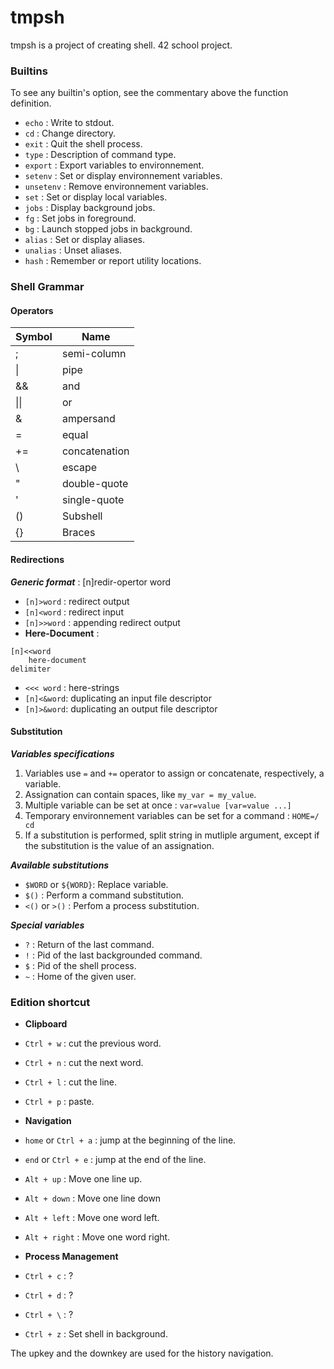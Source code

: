 

# tmpsh
tmpsh is a project of creating shell. 42 school project.

### Builtins

To see any builtin's option, see the commentary above the function definition.
- `echo` : Write to stdout.
- `cd` : Change directory.
- `exit` : Quit the shell process.
- `type` : Description of command type.
- `export` : Export variables to environnement.
- `setenv` : Set or display environnement variables.
- `unsetenv` : Remove environnement variables.
- `set` : Set or display local variables.
- `jobs` : Display background jobs.
- `fg` : Set jobs in foreground.
- `bg` : Launch stopped jobs in background.
- `alias` : Set or display aliases.
- `unalias` : Unset aliases.
- `hash` : Remember or report utility locations.

### Shell Grammar

#### Operators

| Symbol | Name          |
|--------|---------------|
| ;      | semi-column   |
| \|     | pipe          |
| &&     | and           |
| \|\|   | or            |
| &      | ampersand     |
| =      | equal         |
| +=     | concatenation |
| \      | escape        |
| "      | double-quote  |
| '      | single-quote  |
| ()     | Subshell      |
| {}     | Braces        |
  
#### Redirections

__*Generic format*__ : [n]redir-opertor word

- `[n]>word` : redirect output
- `[n]<word` : redirect input
- `[n]>>word` : appending redirect output
- **Here-Document** :
```
[n]<<word
    here-document
delimiter
```
- `<<< word` : here-strings
- `[n]<&word`: duplicating an input file descriptor
- `[n]>&word`: duplicating an output file descriptor

#### Substitution

***Variables specifications***
1. Variables use `=` and `+=` operator to assign or concatenate, respectively, a variable.
2. Assignation can contain spaces, like `my_var = my_value`.
3. Multiple variable can be set at once : `var=value [var=value ...]`
4. Temporary environnement variables can be set for a command : `HOME=/ cd`
5. If a substitution is performed, split string in mutliple argument, except if the substitution is the value of an assignation.

***Available substitutions***
- `$WORD` or `${WORD}`: Replace variable.
- `$()` : Perform a command substitution.
- `<()` or `>()` : Perfom a process substitution.

***Special variables***
- `?` : Return of the last command.
- `!` : Pid of the last backgrounded command.
- `$` : Pid of the shell process.
- `~` : Home of the given user.

### Edition shortcut

- **Clipboard**
 - `Ctrl + w` : cut the previous word.
 - `Ctrl + n` : cut the next word.
 - `Ctrl + l` : cut the line.
 - `Ctrl + p` : paste.


- **Navigation**
 - `home` or `Ctrl + a` : jump at the beginning of the line.
 - `end` or `Ctrl + e` : jump at the end of the line.
 - `Alt + up` : Move one line up.
 - `Alt + down` : Move one line down
 - `Alt + left` : Move one word left.
 - `Alt + right` : Move one word right.


- **Process Management**
 - `Ctrl + c` : ?
 - `Ctrl + d` : ?
 - `Ctrl + \` : ?
 - `Ctrl + z` : Set shell in background.

The upkey and the downkey are used for the history navigation.
